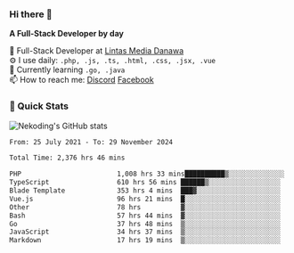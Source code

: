 ### Hi there 👋

**A Full-Stack Developer by day**

🔭 Full-Stack Developer at [Lintas Media Danawa](https://www.lintasmediadanawa.com/)  
⚙️ I use daily: `.php, .js, .ts, .html, .css, .jsx, .vue`  
🌱 Currently learning `.go, .java`  
📫 How to reach me: [Discord](https://discordapp.com/users/984448732999327766)  [Facebook](https://fb.me/tyvandi)  

### 🚀 Quick Stats  

![Nekoding's GitHub stats](https://github-readme-stats.vercel.app/api?username=nekoding&show_icons=true)

<!--START_SECTION:waka-->

```txt
From: 25 July 2021 - To: 29 November 2024

Total Time: 2,376 hrs 46 mins

PHP                        1,008 hrs 33 mins██████████▒░░░░░░░░░░░░░░   41.09 %
TypeScript                 610 hrs 56 mins ██████▒░░░░░░░░░░░░░░░░░░   24.89 %
Blade Template             353 hrs 4 mins  ███▓░░░░░░░░░░░░░░░░░░░░░   14.38 %
Vue.js                     96 hrs 21 mins  █░░░░░░░░░░░░░░░░░░░░░░░░   03.93 %
Other                      78 hrs          ▓░░░░░░░░░░░░░░░░░░░░░░░░   03.18 %
Bash                       57 hrs 44 mins  ▓░░░░░░░░░░░░░░░░░░░░░░░░   02.35 %
Go                         37 hrs 48 mins  ▒░░░░░░░░░░░░░░░░░░░░░░░░   01.54 %
JavaScript                 34 hrs 37 mins  ▒░░░░░░░░░░░░░░░░░░░░░░░░   01.41 %
Markdown                   17 hrs 19 mins  ▒░░░░░░░░░░░░░░░░░░░░░░░░   00.71 %
```

<!--END_SECTION:waka-->

<!--
**nekoding/nekoding** is a ✨ _special_ ✨ repository because its `README.md` (this file) appears on your GitHub profile.

Here are some ideas to get you started:

- 🔭 I’m currently working on ...
- 🌱 I’m currently learning ...
- 👯 I’m looking to collaborate on ...
- 🤔 I’m looking for help with ...
- 💬 Ask me about ...
- 📫 How to reach me: ...
- 😄 Pronouns: ...
- ⚡ Fun fact: ...
-->
